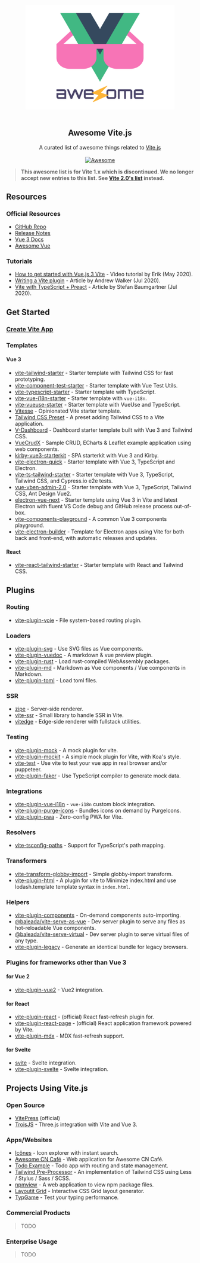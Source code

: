 <!--lint disable awesome-heading awesome-git-repo-age awesome-github awesome-toc-->

<p align="center">
  <br>
  <img width="400" src="./assets/logo.svg" alt="logo of awesome-vite repository">
  <br>
  <br>
</p>

<h2 align='center'>Awesome Vite.js</h2>

<p align='center'>
A curated list of awesome things related to <a href='https://github.com/vitejs/vite'>Vite.js</a>
<br><br>

<a href='https://github.com/sindresorhus/awesome'>
<img src='https://cdn.rawgit.com/sindresorhus/awesome/d7305f38d29fed78fa85652e3a63e154dd8e8829/media/badge.svg' alt='Awesome'>
</a>
</p>

<!--lint ignore double-link-->
> **This awesome list is for Vite 1.x which is discontinued. We no longer accept new entries to this list. See [Vite 2.0's list](./README.md) instead.**

## Resources

### Official Resources

- [GitHub Repo](https://github.com/vitejs/vite)
- [Release Notes](https://github.com/vitejs/vite/blob/master/CHANGELOG.md)
- [Vue 3 Docs](https://v3.vuejs.org/)
- [Awesome Vue](https://github.com/vuejs/awesome-vue)

### Tutorials

- [How to get started with Vue.js 3 Vite](https://youtu.be/rcwaATlq7Ns) - Video tutorial by Erik (May 2020).
- [Writing a Vite plugin](https://medium.com/@axwdev/writing-a-vite-plugin-for-vue-3-5bcc1c0915e0) - Article by Andrew Walker (Jul 2020).
- [Vite with TypeScript + Preact](https://fettblog.eu/typescript-vite-preact/) - Article by Stefan Baumgartner (Jul 2020).

## Get Started

### [Create Vite App](https://github.com/vitejs/create-vite-app)

### Templates

#### Vue 3

- [vite-tailwind-starter](https://github.com/posva/vite-tailwind-starter) - Starter template with Tailwind CSS for fast prototyping.
- [vite-component-test-starter](https://github.com/JessicaSachs/vite-component-test-starter) - Starter template with Vue Test Utils.
- [vite-typescript-starter](https://github.com/ktsn/vite-typescript-starter) - Starter template with TypeScript.
- [vite-vue-i18n-starter](https://github.com/intlify/vite-vue-i18n-starter) - Starter template with `vue-i18n`.
- [vite-vueuse-starter](https://github.com/antfu/vite-vueuse-starter) - Starter template with VueUse and TypeScript.
- [Vitesse](https://github.com/antfu/vitesse) - Opinionated Vite starter template.
- [Tailwind CSS Preset](https://github.com/use-preset/tailwindcss) - A preset adding Tailwind CSS to a Vite application.
- [V-Dashboard](https://github.com/sorxrob/v-dashboard) - Dashboard starter template built with Vue 3 and Tailwind CSS.
- [VueCrudX](https://github.com/ais-one/vue-crud-x) - Sample CRUD, ECharts & Leaflet example application using web components.
- [kirby-vue3-starterkit](https://github.com/johannschopplich/kirby-vue3-starterkit) - SPA starterkit with Vue 3 and Kirby.
- [vite-electron-quick](https://github.com/MangoTsing/vite-electron-quick) - Starter template with Vue 3, TypeScript and Electron.
- [vite-ts-tailwind-starter](https://github.com/Uninen/vite-ts-tailwind-starter) - Starter template with Vue 3, TypeScript, Tailwind CSS, and Cypress.io e2e tests.
- [vue-vben-admin-2.0](https://github.com/anncwb/vue-vben-admin) - Starter template with Vue 3, TypeScript, Tailwind CSS, Ant Design Vue2.
- [electron-vue-next](https://github.com/ci010/electron-vue-next) - Starter template using Vue 3 in Vite and latest Electron with fluent VS Code debug and GitHub release process out-of-box.
- [vite-components-playground](https://xxholly32.github.io/vite-components-playground/) - A common Vue 3 components playground.
- [vite-electron-builder](https://github.com/cawa-93/vite-electron-builder/) - Template for Electron apps using Vite for both back and front-end, with automatic releases and updates.

#### React

- [vite-react-tailwind-starter](https://github.com/sorxrob/vite-react-tailwind-starter) - Starter template with React and Tailwind CSS.

## Plugins

### Routing

- [vite-plugin-voie](https://github.com/vamplate/vite-plugin-voie) - File system-based routing plugin.

### Loaders

- [vite-plugin-svg](https://github.com/visualfanatic/vite-plugin-svg) - Use SVG files as Vue components.
- [vite-plugin-vuedoc](https://github.com/JasKang/vite-plugin-vuedoc) - A markdown & vue preview plugin.
- [vite-plugin-rust](https://github.com/gliheng/vite-plugin-rust) - Load rust-compiled WebAssembly packages.
- [vite-plugin-md](https://github.com/antfu/vite-plugin-md) - Markdown as Vue components / Vue components in Markdown.
- [vite-plugin-toml](https://github.com/sapphi-red/vite-plugin-toml) - Load toml files.

### SSR

- [zipe](https://github.com/pikax/zipe) - Server-side renderer.
- [vite-ssr](https://github.com/frandiox/vite-ssr) - Small library to handle SSR in Vite.
- [vitedge](https://github.com/frandiox/vitedge) - Edge-side renderer with fullstack utilities.

### Testing

- [vite-plugin-mock](https://github.com/anncwb/vite-plugin-mock) - A mock plugin for vite.
- [vite-plugin-mockit](https://github.com/xuxihai123/vite-plugin-mockit) - A simple mock plugin for Vite, with Koa's style.
- [vite-test](https://github.com/zigomir/vite-test) - Use vite to test your vue app in real browser and/or puppeteer.
- [vite-plugin-faker](https://github.com/vue-toys/vite-plugin-faker) - Use TypeScript compiler to generate mock data.

### Integrations

- [vite-plugin-vue-i18n](https://github.com/intlify/vite-plugin-vue-i18n) - `vue-i18n` custom block integration.
- [vite-plugin-purge-icons](https://github.com/antfu/purge-icons/tree/main/packages/vite-plugin-purge-icons) - Bundles icons on demand by PurgeIcons.
- [vite-plugin-pwa](https://github.com/antfu/vite-plugin-pwa) - Zero-config PWA for Vite.

### Resolvers

- [vite-tsconfig-paths](https://github.com/aleclarson/vite-tsconfig-paths) - Support for TypeScript's path mapping.

### Transformers

- [vite-transform-globby-import](https://github.com/luxueyan/vite-transform-globby-import) - Simple globby-import transform.
- [vite-plugin-html](https://github.com/anncwb/vite-plugin-html) - A plugin for vite to Minimize index.html and use lodash.template template syntax in `index.html`.

### Helpers

- [vite-plugin-components](https://github.com/antfu/vite-plugin-components) - On-demand components auto-importing.
- [@baleada/vite-serve-as-vue](https://baleada.netlify.app/docs/vite-serve-as-vue) - Dev server plugin to serve any files as hot-reloadable Vue components.
- [@baleada/vite-serve-virtual](https://baleada.netlify.app/docs/vite-serve-virtual) - Dev server plugin to serve virtual files of any type.
- [vite-plugin-legacy](https://github.com/alloc/vite-plugin-legacy) - Generate an identical bundle for legacy browsers.

### Plugins for frameworks other than Vue 3

#### for Vue 2

- [vite-plugin-vue2](https://github.com/underfin/vite-plugin-vue2) - Vue2 integration.

#### for React

- [vite-plugin-react](https://github.com/vitejs/vite-plugin-react) - (official) React fast-refresh plugin for.
- [vite-plugin-react-page](https://github.com/vitejs/vite-plugin-react-pages) - (official) React application framework powered by Vite.
- [vite-plugin-mdx](https://github.com/vitejs/vite-plugin-react-pages/tree/master/packages/vite-plugin-mdx) - MDX fast-refresh support.

#### for Svelte

- [svite](https://github.com/dominikg/svite) - Svelte integration.
- [vite-plugin-svelte](https://github.com/intrnl/vite-plugin-svelte) - Svelte integration.

## Projects Using Vite.js

### Open Source

- [VitePress](https://github.com/vuejs/vitepress) (official)
- [TroisJS](https://github.com/troisjs/trois) - Three.js integration with Vite and Vue 3.

### Apps/Websites

- [Icônes](https://github.com/antfu/icones) - Icon explorer with instant search.
- [Awesome CN Café](https://github.com/antfu/awesome-cn-cafe-web) - Web application for Awesome CN Café.
- [Todo Example](https://github.com/beary/vite-example) - Todo app with routing and state management.
- [Tailwind Pre-Processor](https://github.com/xiaoluoboding/tailwind-pre-processor) - An implementation of Tailwind CSS using Less / Stylus / Sass / SCSS.
- [npmview](https://github.com/pd4d10/npmview) - A web application to view npm package files.
- [Layoutit Grid](https://github.com/Leniolabs/layoutit-grid) - Interactive CSS Grid layout generator.
- [TypGame](https://github.com/rupamkairi/TypGame) - Test your typing performance.

### Commercial Products

> TODO

### Enterprise Usage

> TODO
